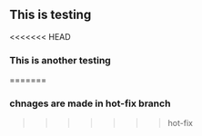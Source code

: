 ## This is testing
<<<<<<< HEAD

### This is another testing 
=======
### chnages are made in hot-fix branch 
>>>>>>> hot-fix
